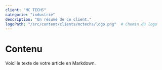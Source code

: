 ```yaml
---
client: "MC TECHS"
categorie: "industrie"
description: "Un résumé de ce client."
logoPath: "/src/content/clients/mctechs/logo.png"  # Chemin du logo
---
```


# Contenu 

Voici le texte de votre article en Markdown.
